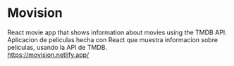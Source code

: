 # Movision
React movie app that shows information about movies using the TMDB API.<br>
Aplicacion de peliculas hecha con React que muestra informacion sobre peliculas, usando la API de TMDB.<br>
https://movision.netlify.app/
